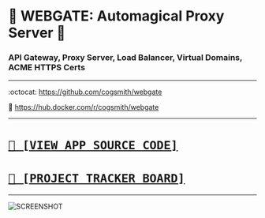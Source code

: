 # 📡 WEBGATE: Automagical Proxy Server 📡
### API Gateway, Proxy Server, Load Balancer, Virtual Domains, ACME HTTPS Certs

---

:octocat: https://github.com/cogsmith/webgate

🐳 https://hub.docker.com/r/cogsmith/webgate

---

<h1><code><a href='https://github.com/cogsmith/webgate/blob/main/app.js'>🧾 [VIEW APP SOURCE CODE]</a></code></h1>

<h1><code><a href='https://github.com/cogsmith/webgate/projects/2'>📅 [PROJECT TRACKER BOARD]</a></code></h1>


---

![SCREENSHOT](SCREENSHOT.PNG)